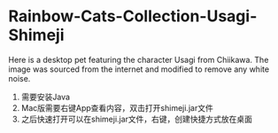 # Rainbow-Cats-Collection-Usagi-Shimeji
Here is a desktop pet featuring the character Usagi from Chiikawa. The image was sourced from the internet and modified to remove any white noise.

1. 需要安装Java
2. Mac版需要右键App查看内容，双击打开shimeji.jar文件
3. 之后快速打开可以在shimeji.jar文件，右键，创建快捷方式放在桌面
